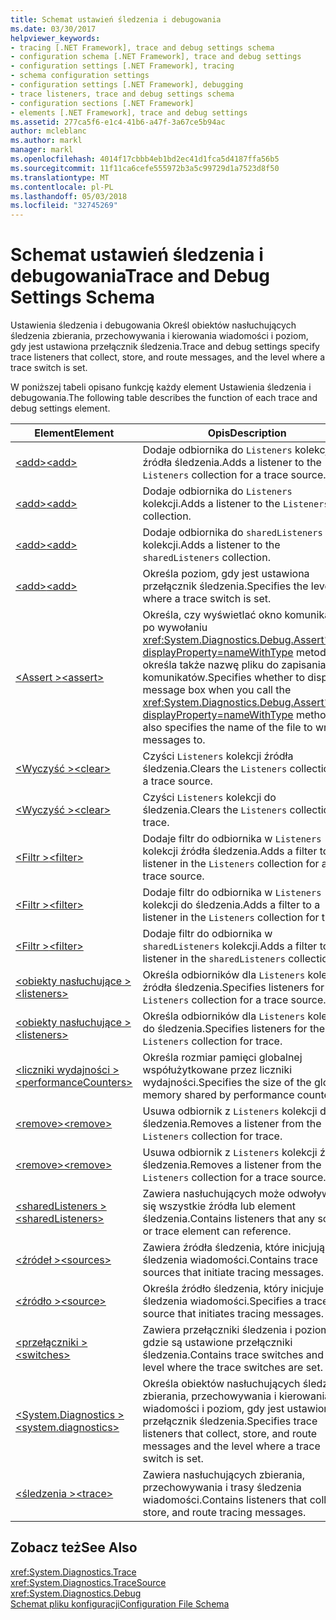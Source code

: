 ```yaml
---
title: Schemat ustawień śledzenia i debugowania
ms.date: 03/30/2017
helpviewer_keywords:
- tracing [.NET Framework], trace and debug settings schema
- configuration schema [.NET Framework], trace and debug settings
- configuration settings [.NET Framework], tracing
- schema configuration settings
- configuration settings [.NET Framework], debugging
- trace listeners, trace and debug settings schema
- configuration sections [.NET Framework]
- elements [.NET Framework], trace and debug settings
ms.assetid: 277ca5f6-e1c4-41b6-a47f-3a67ce5b94ac
author: mcleblanc
ms.author: markl
manager: markl
ms.openlocfilehash: 4014f17cbbb4eb1bd2ec41d1fca5d4187ffa56b5
ms.sourcegitcommit: 11f11ca6cefe555972b3a5c99729d1a7523d8f50
ms.translationtype: MT
ms.contentlocale: pl-PL
ms.lasthandoff: 05/03/2018
ms.locfileid: "32745269"
---
```

# <a name="trace-and-debug-settings-schema"></a><span data-ttu-id="efd70-102">Schemat ustawień śledzenia i debugowania</span><span class="sxs-lookup"><span data-stu-id="efd70-102">Trace and Debug Settings Schema</span></span>
<span data-ttu-id="efd70-103">Ustawienia śledzenia i debugowania Określ obiektów nasłuchujących śledzenia zbierania, przechowywania i kierowania wiadomości i poziom, gdy jest ustawiona przełącznik śledzenia.</span><span class="sxs-lookup"><span data-stu-id="efd70-103">Trace and debug settings specify trace listeners that collect, store, and route messages, and the level where a trace switch is set.</span></span>  
  
 <span data-ttu-id="efd70-104">W poniższej tabeli opisano funkcję każdy element Ustawienia śledzenia i debugowania.</span><span class="sxs-lookup"><span data-stu-id="efd70-104">The following table describes the function of each trace and debug settings element.</span></span>  
  
|<span data-ttu-id="efd70-105">Element</span><span class="sxs-lookup"><span data-stu-id="efd70-105">Element</span></span>|<span data-ttu-id="efd70-106">Opis</span><span class="sxs-lookup"><span data-stu-id="efd70-106">Description</span></span>|  
|-------------|-----------------|  
|[<span data-ttu-id="efd70-107">\<add></span><span class="sxs-lookup"><span data-stu-id="efd70-107">\<add></span></span>](../../../../../docs/framework/configure-apps/file-schema/trace-debug/add-element-for-listeners-for-source.md)|<span data-ttu-id="efd70-108">Dodaje odbiornika do `Listeners` kolekcji źródła śledzenia.</span><span class="sxs-lookup"><span data-stu-id="efd70-108">Adds a listener to the `Listeners` collection for a trace source.</span></span>|  
|[<span data-ttu-id="efd70-109">\<add></span><span class="sxs-lookup"><span data-stu-id="efd70-109">\<add></span></span>](../../../../../docs/framework/configure-apps/file-schema/trace-debug/add-element-for-listeners-for-trace.md)|<span data-ttu-id="efd70-110">Dodaje odbiornika do `Listeners` kolekcji.</span><span class="sxs-lookup"><span data-stu-id="efd70-110">Adds a listener to the `Listeners` collection.</span></span>|  
|[<span data-ttu-id="efd70-111">\<add></span><span class="sxs-lookup"><span data-stu-id="efd70-111">\<add></span></span>](../../../../../docs/framework/configure-apps/file-schema/trace-debug/add-element-for-sharedlisteners.md)|<span data-ttu-id="efd70-112">Dodaje odbiornika do `sharedListeners` kolekcji.</span><span class="sxs-lookup"><span data-stu-id="efd70-112">Adds a listener to the `sharedListeners` collection.</span></span>|  
|[<span data-ttu-id="efd70-113">\<add></span><span class="sxs-lookup"><span data-stu-id="efd70-113">\<add></span></span>](../../../../../docs/framework/configure-apps/file-schema/trace-debug/add-element-for-switches.md)|<span data-ttu-id="efd70-114">Określa poziom, gdy jest ustawiona przełącznik śledzenia.</span><span class="sxs-lookup"><span data-stu-id="efd70-114">Specifies the level where a trace switch is set.</span></span>|  
|[<span data-ttu-id="efd70-115">\<Assert ></span><span class="sxs-lookup"><span data-stu-id="efd70-115">\<assert></span></span>](../../../../../docs/framework/configure-apps/file-schema/trace-debug/assert-element.md)|<span data-ttu-id="efd70-116">Określa, czy wyświetlać okno komunikatu po wywołaniu <xref:System.Diagnostics.Debug.Assert%2A?displayProperty=nameWithType> metody; określa także nazwę pliku do zapisania komunikatów.</span><span class="sxs-lookup"><span data-stu-id="efd70-116">Specifies whether to display a message box when you call the <xref:System.Diagnostics.Debug.Assert%2A?displayProperty=nameWithType> method; also specifies the name of the file to write messages to.</span></span>|  
|[<span data-ttu-id="efd70-117">\<Wyczyść ></span><span class="sxs-lookup"><span data-stu-id="efd70-117">\<clear></span></span>](../../../../../docs/framework/configure-apps/file-schema/trace-debug/clear-element-for-listeners-for-source.md)|<span data-ttu-id="efd70-118">Czyści `Listeners` kolekcji źródła śledzenia.</span><span class="sxs-lookup"><span data-stu-id="efd70-118">Clears the `Listeners` collection for a trace source.</span></span>|  
|[<span data-ttu-id="efd70-119">\<Wyczyść ></span><span class="sxs-lookup"><span data-stu-id="efd70-119">\<clear></span></span>](../../../../../docs/framework/configure-apps/file-schema/trace-debug/clear-element-for-listeners-for-trace.md)|<span data-ttu-id="efd70-120">Czyści `Listeners` kolekcji do śledzenia.</span><span class="sxs-lookup"><span data-stu-id="efd70-120">Clears the `Listeners` collection for trace.</span></span>|  
|[<span data-ttu-id="efd70-121">\<Filtr ></span><span class="sxs-lookup"><span data-stu-id="efd70-121">\<filter></span></span>](../../../../../docs/framework/configure-apps/file-schema/trace-debug/filter-element-for-add-for-listeners-for-source.md)|<span data-ttu-id="efd70-122">Dodaje filtr do odbiornika w `Listeners` kolekcji źródła śledzenia.</span><span class="sxs-lookup"><span data-stu-id="efd70-122">Adds a filter to a listener in the `Listeners` collection for a trace source.</span></span>|  
|[<span data-ttu-id="efd70-123">\<Filtr ></span><span class="sxs-lookup"><span data-stu-id="efd70-123">\<filter></span></span>](../../../../../docs/framework/configure-apps/file-schema/trace-debug/filter-element-for-add-for-listeners-for-trace.md)|<span data-ttu-id="efd70-124">Dodaje filtr do odbiornika w `Listeners` kolekcji do śledzenia.</span><span class="sxs-lookup"><span data-stu-id="efd70-124">Adds a filter to a listener in the `Listeners` collection for trace.</span></span>|  
|[<span data-ttu-id="efd70-125">\<Filtr ></span><span class="sxs-lookup"><span data-stu-id="efd70-125">\<filter></span></span>](../../../../../docs/framework/configure-apps/file-schema/trace-debug/filter-element-for-add-for-sharedlisteners.md)|<span data-ttu-id="efd70-126">Dodaje filtr do odbiornika w `sharedListeners` kolekcji.</span><span class="sxs-lookup"><span data-stu-id="efd70-126">Adds a filter to a listener in the `sharedListeners` collection.</span></span>|  
|[<span data-ttu-id="efd70-127">\<obiekty nasłuchujące ></span><span class="sxs-lookup"><span data-stu-id="efd70-127">\<listeners></span></span>](../../../../../docs/framework/configure-apps/file-schema/trace-debug/listeners-element-for-source.md)|<span data-ttu-id="efd70-128">Określa odbiorników dla `Listeners` kolekcji źródła śledzenia.</span><span class="sxs-lookup"><span data-stu-id="efd70-128">Specifies listeners for the `Listeners` collection for a trace source.</span></span>|  
|[<span data-ttu-id="efd70-129">\<obiekty nasłuchujące ></span><span class="sxs-lookup"><span data-stu-id="efd70-129">\<listeners></span></span>](../../../../../docs/framework/configure-apps/file-schema/trace-debug/listeners-element-for-trace.md)|<span data-ttu-id="efd70-130">Określa odbiorników dla `Listeners` kolekcji do śledzenia.</span><span class="sxs-lookup"><span data-stu-id="efd70-130">Specifies listeners for the `Listeners` collection for trace.</span></span>|  
|[<span data-ttu-id="efd70-131">\<liczniki wydajności ></span><span class="sxs-lookup"><span data-stu-id="efd70-131">\<performanceCounters></span></span>](../../../../../docs/framework/configure-apps/file-schema/trace-debug/performancecounters-element.md)|<span data-ttu-id="efd70-132">Określa rozmiar pamięci globalnej współużytkowane przez liczniki wydajności.</span><span class="sxs-lookup"><span data-stu-id="efd70-132">Specifies the size of the global memory shared by performance counters.</span></span>|  
|[<span data-ttu-id="efd70-133">\<remove></span><span class="sxs-lookup"><span data-stu-id="efd70-133">\<remove></span></span>](../../../../../docs/framework/configure-apps/file-schema/trace-debug/remove-element-for-listeners-for-trace.md)|<span data-ttu-id="efd70-134">Usuwa odbiornik z `Listeners` kolekcji do śledzenia.</span><span class="sxs-lookup"><span data-stu-id="efd70-134">Removes a listener from the `Listeners` collection for trace.</span></span>|  
|[<span data-ttu-id="efd70-135">\<remove></span><span class="sxs-lookup"><span data-stu-id="efd70-135">\<remove></span></span>](../../../../../docs/framework/configure-apps/file-schema/trace-debug/remove-element-for-listeners-for-source.md)|<span data-ttu-id="efd70-136">Usuwa odbiornik z `Listeners` kolekcji źródła śledzenia.</span><span class="sxs-lookup"><span data-stu-id="efd70-136">Removes a listener from the `Listeners` collection for a trace source.</span></span>|  
|[<span data-ttu-id="efd70-137">\<sharedListeners ></span><span class="sxs-lookup"><span data-stu-id="efd70-137">\<sharedListeners></span></span>](../../../../../docs/framework/configure-apps/file-schema/trace-debug/sharedlisteners-element.md)|<span data-ttu-id="efd70-138">Zawiera nasłuchujących może odwoływać się wszystkie źródła lub element śledzenia.</span><span class="sxs-lookup"><span data-stu-id="efd70-138">Contains listeners that any source or trace element can reference.</span></span>|  
|[<span data-ttu-id="efd70-139">\<źródeł ></span><span class="sxs-lookup"><span data-stu-id="efd70-139">\<sources></span></span>](../../../../../docs/framework/configure-apps/file-schema/trace-debug/sources-element.md)|<span data-ttu-id="efd70-140">Zawiera źródła śledzenia, które inicjują śledzenia wiadomości.</span><span class="sxs-lookup"><span data-stu-id="efd70-140">Contains trace sources that initiate tracing messages.</span></span>|  
|[<span data-ttu-id="efd70-141">\<źródło ></span><span class="sxs-lookup"><span data-stu-id="efd70-141">\<source></span></span>](../../../../../docs/framework/configure-apps/file-schema/trace-debug/source-element.md)|<span data-ttu-id="efd70-142">Określa źródło śledzenia, który inicjuje śledzenia wiadomości.</span><span class="sxs-lookup"><span data-stu-id="efd70-142">Specifies a trace source that initiates tracing messages.</span></span>|  
|[<span data-ttu-id="efd70-143">\<przełączniki ></span><span class="sxs-lookup"><span data-stu-id="efd70-143">\<switches></span></span>](../../../../../docs/framework/configure-apps/file-schema/trace-debug/switches-element.md)|<span data-ttu-id="efd70-144">Zawiera przełączniki śledzenia i poziom, gdzie są ustawione przełączniki śledzenia.</span><span class="sxs-lookup"><span data-stu-id="efd70-144">Contains trace switches and the level where the trace switches are set.</span></span>|  
|[<span data-ttu-id="efd70-145">\<System.Diagnostics ></span><span class="sxs-lookup"><span data-stu-id="efd70-145">\<system.diagnostics></span></span>](../../../../../docs/framework/configure-apps/file-schema/trace-debug/system-diagnostics-element.md)|<span data-ttu-id="efd70-146">Określa obiektów nasłuchujących śledzenia zbierania, przechowywania i kierowania wiadomości i poziom, gdy jest ustawiona przełącznik śledzenia.</span><span class="sxs-lookup"><span data-stu-id="efd70-146">Specifies trace listeners that collect, store, and route messages and the level where a trace switch is set.</span></span>|  
|[<span data-ttu-id="efd70-147">\<śledzenia ></span><span class="sxs-lookup"><span data-stu-id="efd70-147">\<trace></span></span>](../../../../../docs/framework/configure-apps/file-schema/trace-debug/trace-element.md)|<span data-ttu-id="efd70-148">Zawiera nasłuchujących zbierania, przechowywania i trasy śledzenia wiadomości.</span><span class="sxs-lookup"><span data-stu-id="efd70-148">Contains listeners that collect, store, and route tracing messages.</span></span>|  
  
## <a name="see-also"></a><span data-ttu-id="efd70-149">Zobacz też</span><span class="sxs-lookup"><span data-stu-id="efd70-149">See Also</span></span>  
 <xref:System.Diagnostics.Trace>  
 <xref:System.Diagnostics.TraceSource>  
 <xref:System.Diagnostics.Debug>  
 [<span data-ttu-id="efd70-150">Schemat pliku konfiguracji</span><span class="sxs-lookup"><span data-stu-id="efd70-150">Configuration File Schema</span></span>](../../../../../docs/framework/configure-apps/file-schema/index.md)
